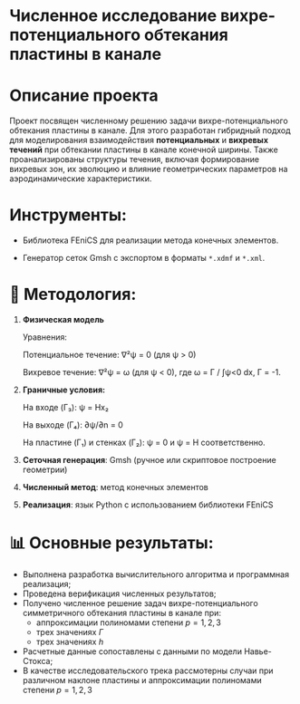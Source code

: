 # Численное исследование вихре-потенциального обтекания пластины в канале

# Описание проекта
Проект посвящен численному решению задачи вихре-потенциального обтекания пластины в канале. 
Для этого разработан гибридный подход для моделирования взаимодействия **потенциальных** и **вихревых течений** при обтекании пластины 
в канале конечной ширины. Также проанализированы структуры течения, включая формирование вихревых зон, их эволюцию и влияние геометрических 
параметров на аэродинамические характеристики.

# Инструменты:

- Библиотека FEniCS для реализации метода конечных элементов.

- Генератор сеток Gmsh с экспортом в форматы `*.xdmf` и `*.xml`.

# 🧪 Методология:  
1. **Физическая модель**

    Уравнения:

   Потенциальное течение: ∇²ψ = 0 (для ψ > 0)

   Вихревое течение: ∇²ψ = ω (для ψ < 0), где ω = Γ / ∫ψ<0 dx, Γ = -1.

2. **Граничные условия:**

   На входе (Γ₃): ψ = Hx₂

   На выходе (Γ₄): ∂ψ/∂n = 0

   На пластине (Γ₁) и стенках (Γ₂): ψ = 0 и ψ = H соответственно.

    
3. **Сеточная генерация**:  Gmsh (ручное или скриптовое построение геометрии)

4. **Численный метод**:  метод конечных элементов  

5. **Реализация**: язык Python с использованием библиотеки FEniCS
     
# 📊 Основные результаты: 
- Выполнена разработка вычислительного алгоритма и программная реализация;
- Проведена верификация численных результатов;
- Получено численное решение задач вихре-потенциального симметричного обтекания пластины в канале при: 
    - аппроксимации полиномами степени $p=1,2,3$   
    - трех значениях $\Gamma$       
    - трех значениях $h$
- Расчетные данные сопоставлены с данными по модели Навье-Стокса;
- В качестве исследовательского трека рассмотерны случаи при различном наклоне пластины и аппроксимации полиномами степени $p = 1,2,3$ 
